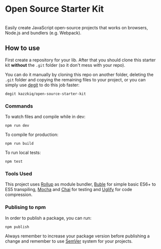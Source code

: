 <p align="center">
  <h1>Open Source Starter Kit</h1>
  <br>
  Easily create JavaScript open-source projects that works on browsers, Node.js and bundlers (e.g. Webpack).
</p>

## How to use

First create a repository for your lib. After that you should clone this starter kit **without** the `.git` folder (so it don't mess with your repo).

You can do it manually by cloning this repo on another folder, deleting the `.git` folder and copying the remaining files to your project, or you can simply use [degit](https://github.com/Rich-Harris/degit) to do this job faster:

```
degit kazzkiq/open-source-starter-kit
```

### Commands

To watch files and compile while in dev:

```
npm run dev
```

To compile for production:

```
npm run build
```

To run local tests:

```
npm test
```

### Tools Used

This project uses [Rollup](https://github.com/rollup/rollup) as module bundler, [Buble](https://github.com/Rich-Harris/buble) for simple basic ES6+ to ES5 transpiling, [Mocha](https://github.com/mochajs/mocha) and [Chai](https://github.com/chaijs/chai) for testing and [Uglify](https://github.com/mishoo/UglifyJS2) for code compression.

### Publising to npm

In order to publish a package, you can run:

```
npm publish
```

Always remember to increase your package version before publishing a change and remember to use [SemVer](https://semver.org/) system for your projects.


